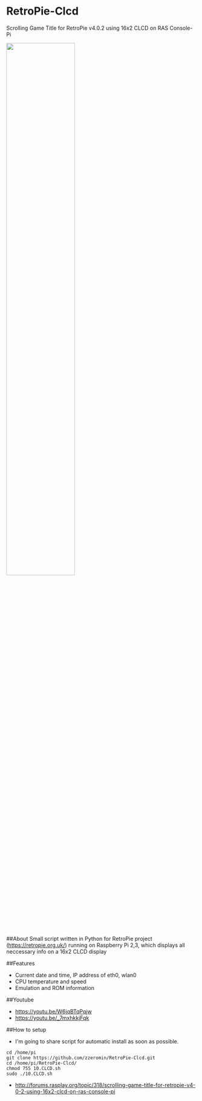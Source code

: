 # RetroPie-Clcd
Scrolling Game Title for RetroPie v4.0.2 using 16x2 CLCD on RAS Console-Pi

<img src="https://github.com/zzeromin/RetroPie-Clcd/blob/master/RetroPie-Clcd01.jpg" width="60%" height="60%">

##About
Small script written in Python for RetroPie project (https://retropie.org.uk/) 
running on Raspberry Pi 2,3, which displays all neccessary info on a 16x2 CLCD display

##Features
* Current date and time, IP address of eth0, wlan0
* CPU temperature and speed
* Emulation and ROM information

##Youtube
* https://youtu.be/W6jqBTqPqjw
* https://youtu.be/_7mxhkkjFqk

##How to setup
* I'm going to share script for automatic install as soon as possible.

<pre><code>cd /home/pi
git clone https://github.com/zzeromin/RetroPie-Clcd.git
cd /home/pi/RetroPie-Clcd/
chmod 755 10.CLCD.sh
sudo ./10.CLCD.sh
</code></pre>

* http://forums.rasplay.org/topic/318/scrolling-game-title-for-retropie-v4-0-2-using-16x2-clcd-on-ras-console-pi
